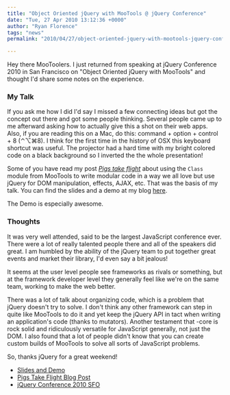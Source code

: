 ```yaml
---
title: "Object Oriented jQuery with MooTools @ jQuery Conference"
date: "Tue, 27 Apr 2010 13:12:36 +0000"
author: "Ryan Florence"
tags: "news"
permalink: "2010/04/27/object-oriented-jquery-with-mootools-jquery-conference/"

---
```

Hey there MooToolers.  I just returned from speaking at jQuery Conference 2010 in San Francisco on "Object Oriented jQuery with MooTools" and thought I'd share some notes on the experience.  

### My Talk

If you ask me how I did I'd say I missed a few connecting ideas but got the concept out there and got some people thinking. Several people came up to me afterward asking how to actually give this a shot on their web apps.  Also, if you are reading this on a Mac, do this: command + option + control + 8 (⌃⌥⌘8).  I think for the first time in the history of OSX this keyboard shortcut was useful.  The projector had a hard time with my bright colored code on a black background so I inverted the the whole presentation!

Some of you have read my post [_Pigs take flight_](http://ryanflorence.com/object-oriented-jquery-with-mootools-pigs-take-flight/) about using the `Class` module from MooTools to write modular code in a way we all love but use jQuery for DOM manipulation, effects, AJAX, etc.  That was the basis of my talk.  You can find the slides and a demo at my blog [here](http://ryanflorence.com/jquery-conference-slides-and-demo/).

The Demo is especially awesome.

### Thoughts

It was very well attended, said to be the largest JavaScript conference ever.  There were a lot of really talented people there and all of the speakers did great.  I am humbled by the ability of the jQuery team to put together great events and market their library, I'd even say a bit jealous!  

It seems at the user level people see frameworks as rivals or something, but at the framework developer level they generally feel like we're on the same team, working to make the web better.

There was a lot of talk about organizing code, which is a problem that jQuery doesn't try to solve.  I don't think any other framework can step in quite like MooTools to do it and yet keep the jQuery API in tact when writing an application's code (thanks to mutators). Another testament that -core is rock solid and ridiculously versatile for JavaScript generally, not just the DOM.  I also found that a lot of people didn't know that you can create custom builds of MooTools to solve all sorts of JavaScript problems.

So, thanks jQuery for a great weekend!

* [Slides and Demo](http://ryanflorence.com/jquery-conference-slides-and-demo/)
* [Pigs Take Flight Blog Post](http://ryanflorence.com/object-oriented-jquery-with-mootools-pigs-take-flight/)
* [jQuery Conference 2010 SFO](http://events.jquery.org/2010/sf-bay-area/)